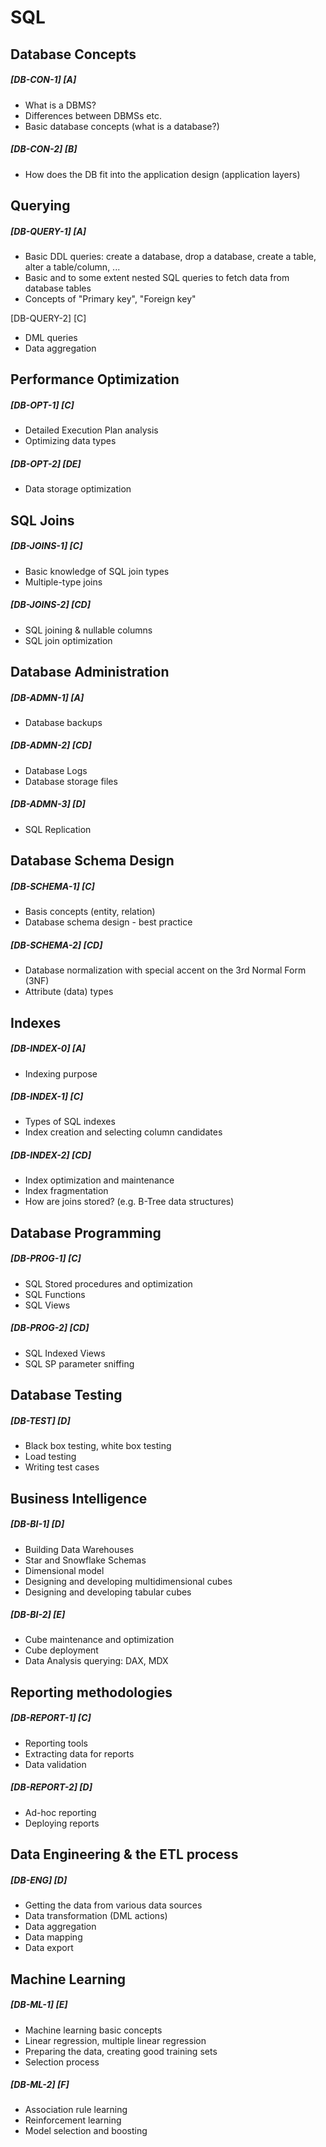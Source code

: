 # SQL

## Database Concepts
##### [DB-CON-1] [A]
- What is a DBMS?
- Differences between DBMSs etc.
- Basic database concepts (what is a database?)

##### [DB-CON-2] [B]
 - How does the DB fit into the application design (application layers)

## Querying 

##### [DB-QUERY-1] [A]
- Basic DDL queries: create a database, drop a database, create a table, alter a table/column, ...
- Basic and to some extent nested SQL queries to fetch data from database tables
- Concepts of "Primary key", "Foreign key"

 [DB-QUERY-2] [C]
- DML queries
- Data aggregation

## Performance Optimization 
##### [DB-OPT-1] [C]
- Detailed Execution Plan analysis
- Optimizing data types

##### [DB-OPT-2] [DE]
- Data storage optimization

## SQL Joins
##### [DB-JOINS-1] [C]
- Basic knowledge of SQL join types
- Multiple-type joins
 
##### [DB-JOINS-2] [CD]
 - SQL joining & nullable columns
 - SQL join optimization

## Database Administration 
##### [DB-ADMN-1] [A]
- Database backups

##### [DB-ADMN-2] [CD]
 - Database Logs
 - Database storage files
 
##### [DB-ADMN-3] [D]
 - SQL Replication

## Database Schema Design
##### [DB-SCHEMA-1] [C]
- Basis concepts (entity, relation)
- Database schema design - best practice

##### [DB-SCHEMA-2] [CD]
- Database normalization with special accent on the 3rd Normal Form (3NF)
- Attribute (data) types

## Indexes 
##### [DB-INDEX-0] [A]
- Indexing purpose

##### [DB-INDEX-1] [C]
- Types of SQL indexes
- Index creation and selecting column candidates

##### [DB-INDEX-2] [CD]
- Index optimization and maintenance
- Index fragmentation
- How are joins stored? (e.g. B-Tree data structures)

## Database Programming
##### [DB-PROG-1] [C]
- SQL Stored procedures and optimization
- SQL Functions
- SQL Views

##### [DB-PROG-2] [CD]
- SQL Indexed Views
- SQL SP parameter sniffing

## Database Testing
##### [DB-TEST] [D]
- Black box testing, white box testing
- Load testing
- Writing test cases

## Business Intelligence
##### [DB-BI-1] [D]
- Building Data Warehouses
- Star and Snowflake Schemas
- Dimensional model
- Designing and developing multidimensional cubes
- Designing and developing tabular cubes
 
##### [DB-BI-2] [E]
- Cube maintenance and optimization
- Cube deployment
- Data Analysis querying: DAX, MDX

## Reporting methodologies
##### [DB-REPORT-1] [C]
- Reporting tools
- Extracting data for reports
- Data validation

##### [DB-REPORT-2] [D]
- Ad-hoc reporting
- Deploying reports

## Data Engineering & the ETL process 
##### [DB-ENG] [D]
- Getting the data from various data sources
- Data transformation (DML actions)
- Data aggregation
- Data mapping
- Data export

## Machine Learning
##### [DB-ML-1] [E]
- Machine learning basic concepts
- Linear regression, multiple linear regression
- Preparing the data, creating good training sets
- Selection process
 
##### [DB-ML-2] [F]
- Association rule learning
- Reinforcement learning
- Model selection and boosting
